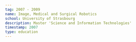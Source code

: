 ```yaml
---
tag: 2007 - 2009
name: Image, Medical and Surgical Robotics
school: University of Strasbourg
description: Master 'Science and Information Technologies'
timestamp: 2007
type: education
---
```


